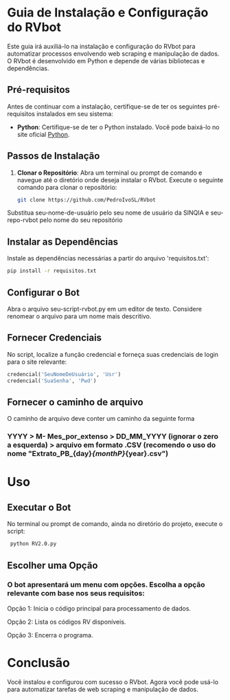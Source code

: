 # Guia de Instalação e Configuração do RVbot

Este guia irá auxiliá-lo na instalação e configuração do RVbot para automatizar processos envolvendo web scraping e manipulação de dados. O RVbot é desenvolvido em Python e depende de várias bibliotecas e dependências.

## Pré-requisitos

Antes de continuar com a instalação, certifique-se de ter os seguintes pré-requisitos instalados em seu sistema:

- **Python**: Certifique-se de ter o Python instalado. Você pode baixá-lo no site oficial [Python](https://www.python.org/downloads/).

## Passos de Instalação

1. **Clonar o Repositório**: Abra um terminal ou prompt de comando e navegue até o diretório onde deseja instalar o RVbot. Execute o seguinte comando para clonar o repositório:

   ```sh
   git clone https://github.com/PedroIvoSL/RVbot
   ```
Substitua seu-nome-de-usuário pelo seu nome de usuário da SINQIA e seu-repo-rvbot pelo nome do seu repositório
## Instalar as Dependências
Instale as dependências necessárias a partir do arquivo 'requisitos.txt':

   ```sh
   pip install -r requisitos.txt
```
## Configurar o Bot
Abra o arquivo seu-script-rvbot.py em um editor de texto. Considere renomear o arquivo para um nome mais descritivo.

## Fornecer Credenciais
No script, localize a função credencial e forneça suas credenciais de login para o site relevante:
   ```python
   credencial('SeuNomeDeUsuário', 'Usr')
   credencial('SuaSenha', 'Pwd')
```
## Fornecer o caminho de arquivo
O caminho de arquivo deve conter um caminho da seguinte forma
### YYYY > M- Mes_por_extenso > DD_MM_YYYY (ignorar o zero a esquerda) > arquivo em formato .CSV (recomendo o uso do nome "Extrato_PB_{day}_{monthP}_{year}.csv")

# Uso
## Executar o Bot
No terminal ou prompt de comando, ainda no diretório do projeto, execute o script:
```sh
 python RV2.0.py
```
## Escolher uma Opção
### O bot apresentará um menu com opções. Escolha a opção relevante com base nos seus requisitos:
Opção 1: Inicia o código principal para processamento de dados.

Opção 2: Lista os códigos RV disponíveis.

Opção 3: Encerra o programa.

# Conclusão
Você instalou e configurou com sucesso o RVbot. Agora você pode usá-lo para automatizar tarefas de web scraping e manipulação de dados.
